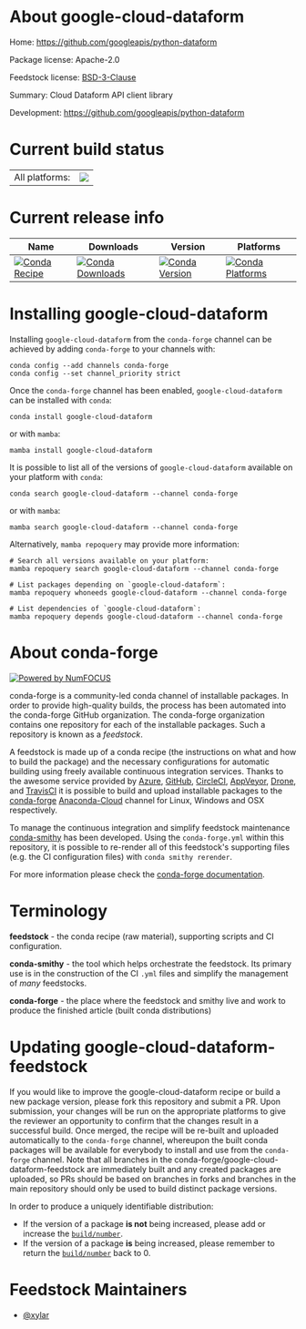 About google-cloud-dataform
===========================

Home: https://github.com/googleapis/python-dataform

Package license: Apache-2.0

Feedstock license: [BSD-3-Clause](https://github.com/conda-forge/google-cloud-dataform-feedstock/blob/main/LICENSE.txt)

Summary: Cloud Dataform API client library

Development: https://github.com/googleapis/python-dataform

Current build status
====================


<table><tr><td>All platforms:</td>
    <td>
      <a href="https://dev.azure.com/conda-forge/feedstock-builds/_build/latest?definitionId=17145&branchName=main">
        <img src="https://dev.azure.com/conda-forge/feedstock-builds/_apis/build/status/google-cloud-dataform-feedstock?branchName=main">
      </a>
    </td>
  </tr>
</table>

Current release info
====================

| Name | Downloads | Version | Platforms |
| --- | --- | --- | --- |
| [![Conda Recipe](https://img.shields.io/badge/recipe-google--cloud--dataform-green.svg)](https://anaconda.org/conda-forge/google-cloud-dataform) | [![Conda Downloads](https://img.shields.io/conda/dn/conda-forge/google-cloud-dataform.svg)](https://anaconda.org/conda-forge/google-cloud-dataform) | [![Conda Version](https://img.shields.io/conda/vn/conda-forge/google-cloud-dataform.svg)](https://anaconda.org/conda-forge/google-cloud-dataform) | [![Conda Platforms](https://img.shields.io/conda/pn/conda-forge/google-cloud-dataform.svg)](https://anaconda.org/conda-forge/google-cloud-dataform) |

Installing google-cloud-dataform
================================

Installing `google-cloud-dataform` from the `conda-forge` channel can be achieved by adding `conda-forge` to your channels with:

```
conda config --add channels conda-forge
conda config --set channel_priority strict
```

Once the `conda-forge` channel has been enabled, `google-cloud-dataform` can be installed with `conda`:

```
conda install google-cloud-dataform
```

or with `mamba`:

```
mamba install google-cloud-dataform
```

It is possible to list all of the versions of `google-cloud-dataform` available on your platform with `conda`:

```
conda search google-cloud-dataform --channel conda-forge
```

or with `mamba`:

```
mamba search google-cloud-dataform --channel conda-forge
```

Alternatively, `mamba repoquery` may provide more information:

```
# Search all versions available on your platform:
mamba repoquery search google-cloud-dataform --channel conda-forge

# List packages depending on `google-cloud-dataform`:
mamba repoquery whoneeds google-cloud-dataform --channel conda-forge

# List dependencies of `google-cloud-dataform`:
mamba repoquery depends google-cloud-dataform --channel conda-forge
```


About conda-forge
=================

[![Powered by
NumFOCUS](https://img.shields.io/badge/powered%20by-NumFOCUS-orange.svg?style=flat&colorA=E1523D&colorB=007D8A)](https://numfocus.org)

conda-forge is a community-led conda channel of installable packages.
In order to provide high-quality builds, the process has been automated into the
conda-forge GitHub organization. The conda-forge organization contains one repository
for each of the installable packages. Such a repository is known as a *feedstock*.

A feedstock is made up of a conda recipe (the instructions on what and how to build
the package) and the necessary configurations for automatic building using freely
available continuous integration services. Thanks to the awesome service provided by
[Azure](https://azure.microsoft.com/en-us/services/devops/), [GitHub](https://github.com/),
[CircleCI](https://circleci.com/), [AppVeyor](https://www.appveyor.com/),
[Drone](https://cloud.drone.io/welcome), and [TravisCI](https://travis-ci.com/)
it is possible to build and upload installable packages to the
[conda-forge](https://anaconda.org/conda-forge) [Anaconda-Cloud](https://anaconda.org/)
channel for Linux, Windows and OSX respectively.

To manage the continuous integration and simplify feedstock maintenance
[conda-smithy](https://github.com/conda-forge/conda-smithy) has been developed.
Using the ``conda-forge.yml`` within this repository, it is possible to re-render all of
this feedstock's supporting files (e.g. the CI configuration files) with ``conda smithy rerender``.

For more information please check the [conda-forge documentation](https://conda-forge.org/docs/).

Terminology
===========

**feedstock** - the conda recipe (raw material), supporting scripts and CI configuration.

**conda-smithy** - the tool which helps orchestrate the feedstock.
                   Its primary use is in the construction of the CI ``.yml`` files
                   and simplify the management of *many* feedstocks.

**conda-forge** - the place where the feedstock and smithy live and work to
                  produce the finished article (built conda distributions)


Updating google-cloud-dataform-feedstock
========================================

If you would like to improve the google-cloud-dataform recipe or build a new
package version, please fork this repository and submit a PR. Upon submission,
your changes will be run on the appropriate platforms to give the reviewer an
opportunity to confirm that the changes result in a successful build. Once
merged, the recipe will be re-built and uploaded automatically to the
`conda-forge` channel, whereupon the built conda packages will be available for
everybody to install and use from the `conda-forge` channel.
Note that all branches in the conda-forge/google-cloud-dataform-feedstock are
immediately built and any created packages are uploaded, so PRs should be based
on branches in forks and branches in the main repository should only be used to
build distinct package versions.

In order to produce a uniquely identifiable distribution:
 * If the version of a package **is not** being increased, please add or increase
   the [``build/number``](https://docs.conda.io/projects/conda-build/en/latest/resources/define-metadata.html#build-number-and-string).
 * If the version of a package **is** being increased, please remember to return
   the [``build/number``](https://docs.conda.io/projects/conda-build/en/latest/resources/define-metadata.html#build-number-and-string)
   back to 0.

Feedstock Maintainers
=====================

* [@xylar](https://github.com/xylar/)

